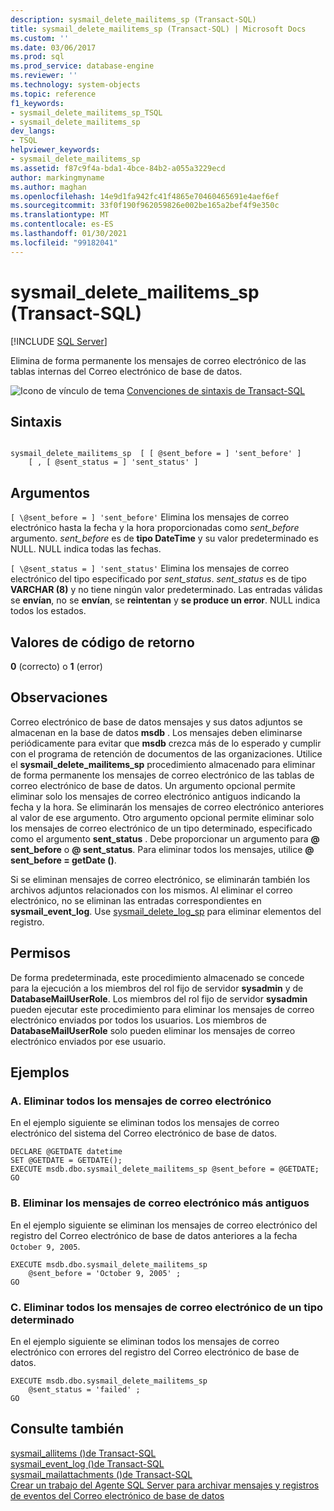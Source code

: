 ```yaml
---
description: sysmail_delete_mailitems_sp (Transact-SQL)
title: sysmail_delete_mailitems_sp (Transact-SQL) | Microsoft Docs
ms.custom: ''
ms.date: 03/06/2017
ms.prod: sql
ms.prod_service: database-engine
ms.reviewer: ''
ms.technology: system-objects
ms.topic: reference
f1_keywords:
- sysmail_delete_mailitems_sp_TSQL
- sysmail_delete_mailitems_sp
dev_langs:
- TSQL
helpviewer_keywords:
- sysmail_delete_mailitems_sp
ms.assetid: f87c9f4a-bda1-4bce-84b2-a055a3229ecd
author: markingmyname
ms.author: maghan
ms.openlocfilehash: 14e9d1fa942fc41f4865e70460465691e4aef6ef
ms.sourcegitcommit: 33f0f190f962059826e002be165a2bef4f9e350c
ms.translationtype: MT
ms.contentlocale: es-ES
ms.lasthandoff: 01/30/2021
ms.locfileid: "99182041"
---
```

# <a name="sysmail_delete_mailitems_sp-transact-sql"></a>sysmail_delete_mailitems_sp (Transact-SQL)
[!INCLUDE [SQL Server](../../includes/applies-to-version/sqlserver.md)]

  Elimina de forma permanente los mensajes de correo electrónico de las tablas internas del Correo electrónico de base de datos.  
  
 ![Icono de vínculo de tema](../../database-engine/configure-windows/media/topic-link.gif "Icono de vínculo de tema") [Convenciones de sintaxis de Transact-SQL](../../t-sql/language-elements/transact-sql-syntax-conventions-transact-sql.md)  
  
## <a name="syntax"></a>Sintaxis  
  
```  
  
sysmail_delete_mailitems_sp  [ [ @sent_before = ] 'sent_before' ]  
    [ , [ @sent_status = ] 'sent_status' ]  
```  
  
## <a name="arguments"></a>Argumentos  
`[ \@sent_before = ] 'sent_before'` Elimina los mensajes de correo electrónico hasta la fecha y la hora proporcionadas como *sent_before* argumento. *sent_before* es de **tipo DateTime** y su valor predeterminado es NULL. NULL indica todas las fechas.  
  
`[ \@sent_status = ] 'sent_status'` Elimina los mensajes de correo electrónico del tipo especificado por *sent_status*. *sent_status* es de tipo **VARCHAR (8)** y no tiene ningún valor predeterminado. Las entradas válidas se **envían**, no se **envían**, se **reintentan** y **se produce un error**. NULL indica todos los estados.  
  
## <a name="return-code-values"></a>Valores de código de retorno  
 **0** (correcto) o **1** (error)  
  
## <a name="remarks"></a>Observaciones  
 Correo electrónico de base de datos mensajes y sus datos adjuntos se almacenan en la base de datos **msdb** . Los mensajes deben eliminarse periódicamente para evitar que **msdb** crezca más de lo esperado y cumplir con el programa de retención de documentos de las organizaciones. Utilice el **sysmail_delete_mailitems_sp** procedimiento almacenado para eliminar de forma permanente los mensajes de correo electrónico de las tablas de correo electrónico de base de datos. Un argumento opcional permite eliminar solo los mensajes de correo electrónico antiguos indicando la fecha y la hora. Se eliminarán los mensajes de correo electrónico anteriores al valor de ese argumento. Otro argumento opcional permite eliminar solo los mensajes de correo electrónico de un tipo determinado, especificado como el argumento **sent_status** . Debe proporcionar un argumento para **\@ sent_before** o **\@ sent_status**. Para eliminar todos los mensajes, utilice **\@ sent_before = getDate ()**.  
  
 Si se eliminan mensajes de correo electrónico, se eliminarán también los archivos adjuntos relacionados con los mismos. Al eliminar el correo electrónico, no se eliminan las entradas correspondientes en **sysmail_event_log**. Use [sysmail_delete_log_sp](../../relational-databases/system-stored-procedures/sysmail-delete-log-sp-transact-sql.md) para eliminar elementos del registro.  
  
## <a name="permissions"></a>Permisos  
 De forma predeterminada, este procedimiento almacenado se concede para la ejecución a los miembros del rol fijo de servidor **sysadmin** y de **DatabaseMailUserRole**. Los miembros del rol fijo de servidor **sysadmin** pueden ejecutar este procedimiento para eliminar los mensajes de correo electrónico enviados por todos los usuarios. Los miembros de **DatabaseMailUserRole** solo pueden eliminar los mensajes de correo electrónico enviados por ese usuario.  
  
## <a name="examples"></a>Ejemplos  
  
### <a name="a-deleting-all-e-mails"></a>A. Eliminar todos los mensajes de correo electrónico  
 En el ejemplo siguiente se eliminan todos los mensajes de correo electrónico del sistema del Correo electrónico de base de datos.  
  
```  
DECLARE @GETDATE datetime  
SET @GETDATE = GETDATE();  
EXECUTE msdb.dbo.sysmail_delete_mailitems_sp @sent_before = @GETDATE;  
GO  
```  
  
### <a name="b-deleting-the-oldest-e-mails"></a>B. Eliminar los mensajes de correo electrónico más antiguos  
 En el ejemplo siguiente se eliminan los mensajes de correo electrónico del registro del Correo electrónico de base de datos anteriores a la fecha `October 9, 2005`.  
  
```  
EXECUTE msdb.dbo.sysmail_delete_mailitems_sp   
    @sent_before = 'October 9, 2005' ;  
GO  
```  
  
### <a name="c-deleting-all-e-mails-of-a-certain-type"></a>C. Eliminar todos los mensajes de correo electrónico de un tipo determinado  
 En el ejemplo siguiente se eliminan todos los mensajes de correo electrónico con errores del registro del Correo electrónico de base de datos.  
  
```  
EXECUTE msdb.dbo.sysmail_delete_mailitems_sp   
    @sent_status = 'failed' ;  
GO  
```  
  
## <a name="see-also"></a>Consulte también  
 [sysmail_allitems &#40;&#41;de Transact-SQL ](../../relational-databases/system-catalog-views/sysmail-allitems-transact-sql.md)   
 [sysmail_event_log &#40;&#41;de Transact-SQL ](../../relational-databases/system-catalog-views/sysmail-event-log-transact-sql.md)   
 [sysmail_mailattachments &#40;&#41;de Transact-SQL ](../../relational-databases/system-catalog-views/sysmail-mailattachments-transact-sql.md)   
 [Crear un trabajo del Agente SQL Server para archivar mensajes y registros de eventos del Correo electrónico de base de datos](../../relational-databases/database-mail/create-a-sql-server-agent-job-to-archive-database-mail-messages-and-event-logs.md)  
  
  
